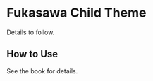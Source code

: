 Fukasawa Child Theme
====================

Details to follow.

## How to Use
See the book for details.

